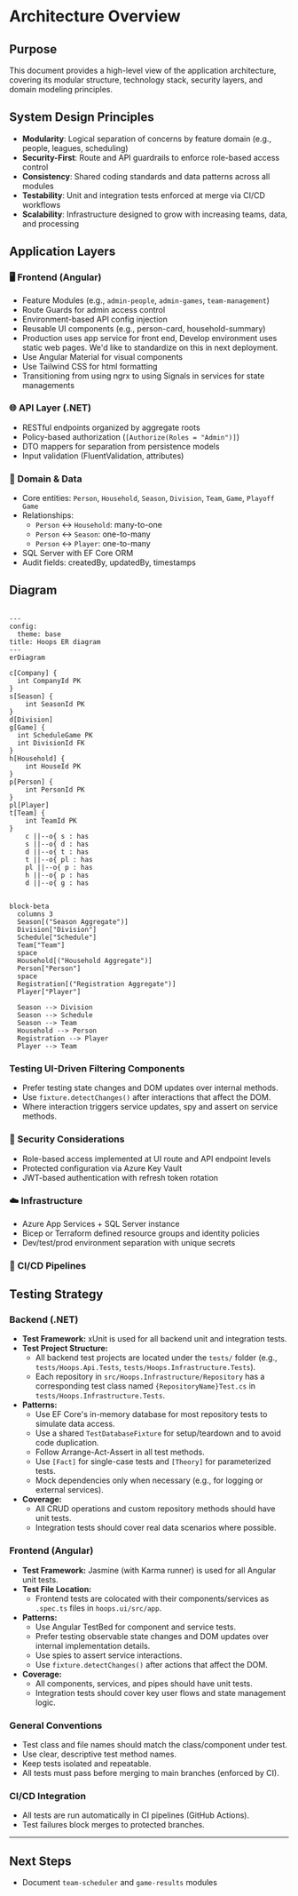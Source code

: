 # Architecture Overview

## Purpose

This document provides a high-level view of the application architecture, covering its modular structure, technology stack, security layers, and domain modeling principles.

## System Design Principles

- **Modularity**: Logical separation of concerns by feature domain (e.g., people, leagues, scheduling)
- **Security-First**: Route and API guardrails to enforce role-based access control
- **Consistency**: Shared coding standards and data patterns across all modules
- **Testability**: Unit and integration tests enforced at merge via CI/CD workflows
- **Scalability**: Infrastructure designed to grow with increasing teams, data, and processing

## Application Layers

### 🖥️ Frontend (Angular)

- Feature Modules (e.g., `admin-people`, `admin-games`, `team-management`)
- Route Guards for admin access control
- Environment-based API config injection
- Reusable UI components (e.g., person-card, household-summary)
- Production uses app service for front end, Develop environment uses static web pages. We'd like to standardize on this in next deployment.
- Use Angular Material for visual components
- Use Tailwind CSS for html formatting
- Transitioning from using ngrx to using Signals in services for state managements

### 🌐 API Layer (.NET)

- RESTful endpoints organized by aggregate roots
- Policy-based authorization (`[Authorize(Roles = "Admin")]`)
- DTO mappers for separation from persistence models
- Input validation (FluentValidation, attributes)

### 🧠 Domain & Data

- Core entities: `Person`, `Household`, `Season`, `Division`, `Team`, `Game`, `Playoff Game`
- Relationships:
  - `Person` ↔ `Household`: many-to-one
  - `Person` ↔ `Season`: one-to-many
  - `Person` ↔ `Player`: one-to-many
- SQL Server with EF Core ORM
- Audit fields: createdBy, updatedBy, timestamps

## Diagram

```mermaid

---
config:
  theme: base
title: Hoops ER diagram
---
erDiagram

c[Company] {
  int CompanyId PK
}
s[Season] {
    int SeasonId PK
}
d[Division]
g[Game] {
  int ScheduleGame PK
  int DivisionId FK
}
h[Household] {
    int HouseId PK
}
p[Person] {
    int PersonId PK
}
pl[Player]
t[Team] {
    int TeamId PK
}
    c ||--o{ s : has
    s ||--o{ d : has
    d ||--o{ t : has
    t ||--o{ pl : has
    pl ||--o{ p : has
    h ||--o{ p : has        
    d ||--o{ g : has

```

```mermaid

block-beta
  columns 3
  Season[("Season Aggregate")]
  Division["Division"]
  Schedule["Schedule"]
  Team["Team"]
  space
  Household[("Household Aggregate")]
  Person["Person"]
  space
  Registration[("Registration Aggregate")]
  Player["Player"]

  Season --> Division
  Season --> Schedule
  Season --> Team
  Household --> Person
  Registration --> Player
  Player --> Team

```
  
### Testing UI-Driven Filtering Components

- Prefer testing state changes and DOM updates over internal methods.
- Use `fixture.detectChanges()` after interactions that affect the DOM.
- Where interaction triggers service updates, spy and assert on service methods.

### 🔐 Security Considerations

- Role-based access implemented at UI route and API endpoint levels
- Protected configuration via Azure Key Vault
- JWT-based authentication with refresh token rotation

### ☁️ Infrastructure

- Azure App Services + SQL Server instance
- Bicep or Terraform defined resource groups and identity policies
- Dev/test/prod environment separation with unique secrets

### 🔄 CI/CD Pipelines


## Testing Strategy

### Backend (.NET)

- **Test Framework:** xUnit is used for all backend unit and integration tests.
- **Test Project Structure:**
  - All backend test projects are located under the `tests/` folder (e.g., `tests/Hoops.Api.Tests`, `tests/Hoops.Infrastructure.Tests`).
  - Each repository in `src/Hoops.Infrastructure/Repository` has a corresponding test class named `{RepositoryName}Test.cs` in `tests/Hoops.Infrastructure.Tests`.
- **Patterns:**
  - Use EF Core's in-memory database for most repository tests to simulate data access.
  - Use a shared `TestDatabaseFixture` for setup/teardown and to avoid code duplication.
  - Follow Arrange-Act-Assert in all test methods.
  - Use `[Fact]` for single-case tests and `[Theory]` for parameterized tests.
  - Mock dependencies only when necessary (e.g., for logging or external services).
- **Coverage:**
  - All CRUD operations and custom repository methods should have unit tests.
  - Integration tests should cover real data scenarios where possible.

### Frontend (Angular)

- **Test Framework:** Jasmine (with Karma runner) is used for all Angular unit tests.
- **Test File Location:**
  - Frontend tests are colocated with their components/services as `.spec.ts` files in `hoops.ui/src/app`.
- **Patterns:**
  - Use Angular TestBed for component and service tests.
  - Prefer testing observable state changes and DOM updates over internal implementation details.
  - Use spies to assert service interactions.
  - Use `fixture.detectChanges()` after actions that affect the DOM.
- **Coverage:**
  - All components, services, and pipes should have unit tests.
  - Integration tests should cover key user flows and state management logic.

### General Conventions

- Test class and file names should match the class/component under test.
- Use clear, descriptive test method names.
- Keep tests isolated and repeatable.
- All tests must pass before merging to main branches (enforced by CI).

### CI/CD Integration

- All tests are run automatically in CI pipelines (GitHub Actions).
- Test failures block merges to protected branches.

---
## Next Steps

- Document `team-scheduler` and `game-results` modules
